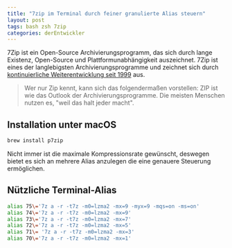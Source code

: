 ```yaml
---
title: "7zip im Terminal durch feiner granulierte Alias steuern"
layout: post
tags: bash zsh 7zip
categories: derEntwickler
---
```


7Zip ist ein Open-Source Archivierungsprogramm, das sich durch lange Existenz, Open-Source und Plattformunabhängigkeit auszeichnet.
7Zip ist eines der langlebigsten Archivierungsprogramme und zeichnet sich durch [kontinuierliche Weiterentwicklung seit 1999](https://www.7-zip.org/history.txt) aus.

> Wer nur Zip kennt, kann sich das folgendermaßen vorstellen: ZIP ist wie das Outlook der Archivierungsprogramme. Die meisten Menschen nutzen es, "weil das halt jeder macht".

## Installation unter macOS

```bash
brew install p7zip
```

Nicht immer ist die maximale Kompressionsrate gewünscht, deswegen bietet es sich an mehrere Alias anzulegen die eine genauere Steuerung ermöglichen.

## Nützliche Terminal-Alias

```bash
alias 75\='7z a -r -t7z -m0=lzma2 -mx=9 -myx=9 -mqs=on -ms=on'
alias 74\='7z a -r -t7z -m0=lzma2 -mx=9'
alias 73\='7z a -r -t7z -m0=lzma2 -mx=7'
alias 72\='7z a -r -t7z -m0=lzma2 -mx=5'
alias 71\= '7z a -r -t7z -m0=lzma2 -mx=3'
alias 70\='7z a -r -t7z -m0=lzma2 -mx=1'
```